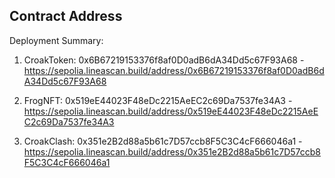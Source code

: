 ## Contract Address

Deployment Summary:

1. CroakToken: 0x6B67219153376f8af0D0adB6dA34Dd5c67F93A68 - https://sepolia.lineascan.build/address/0x6B67219153376f8af0D0adB6dA34Dd5c67F93A68

2. FrogNFT: 0x519eE44023F48eDc2215AeEC2c69Da7537fe34A3 - https://sepolia.lineascan.build/address/0x519eE44023F48eDc2215AeEC2c69Da7537fe34A3

3. CroakClash: 0x351e2B2d88a5b61c7D57ccb8F5C3C4cF666046a1 - https://sepolia.lineascan.build/address/0x351e2B2d88a5b61c7D57ccb8F5C3C4cF666046a1
